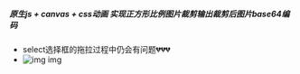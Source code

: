 ##### 原生js + canvas + css动画 实现正方形比例图片裁剪输出裁剪后图片base64编码

* select选择框的拖拉过程中仍会有问题💔💔💔
* ![img img](http://www.tttjh.com.cn/imgs/github_myTrim.png)
